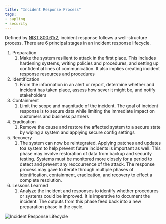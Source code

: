 ```yaml
---
title: "Incident Response Process"
tags:
- sapling
- security
---
```


Defined by [NIST 800.61r2](https://wmx-api-production.s3.amazonaws.com/courses/5721/supplementary/NIST.SP.800-61r2.pdf), incident response follows a well-structure process.  There are 6 principal stages in an incident response lifecycle.

1. Preparation
	1. Make the system resilient to attack in the first place. This includes hardening systems, writing policies and procedures, and setting up confidential lines of communication. It also implies creating incident response resources and procedures
2. Identification
	1. From the information in an alert or report, determine whether and incident has taken place, assess how sever it might be, and notify stakeholders
3. Containment
	1. Limit the scope and magnitude of the incident. The goal of incident response is to secure data while limiting the immediate impact on customers and business partners
4. Eradication
	1. Remove the cause and restore the affected system to a secure state by wiping a system and applying secure config settings
5. Recovery
	1. The system can now be reintegrated.  Applying patches and updates toa  system to help prevent future incidents is important as well. This phase may involve restoration of data from backup and security testing.  Systems must be monitored more closely for a period to detect and prevent any reoccurrence of the attack. The response process may gave to iterate through multiple phases of identification, containment, eradication, and recovery to effect a complete resolution.
6. Lessons Learned
	1. Analyze the incident and responses to identify whether procedures or systems could be improved. It is imperative to document the incident. The outputs from this phase feed back into a new preparation phase in the cycle.


![Incident Response Lifecycle](notes/images/Incident%20Repsonse%20Lifecycle.jpg)